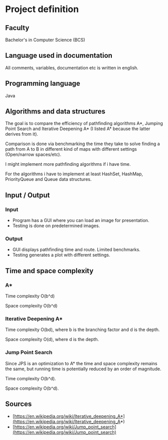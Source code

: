 # Project definition

## Faculty

Bachelor's in Computer Science (BCS)

## Language used in documentation

All comments, variables, documentation etc is written in english.

## Programming language

Java

## Algorithms and data structures

The goal is to compare the efficiency of pathfinding algorithms A\*, Jumping Point Search and Iterative Deepening A\* (I listed A\* because the latter derives from it).

Comparison is done via benchmarking the time they take to solve finding a path from A to B in different kind of maps with different settings (Open/narrow spaces/etc).

I might implement more pathfinding algorithms if i have time.

For the algorithms i have to implement at least HashSet, HashMap, PriorityQueue and Queue data structures.

## Input / Output

### Input

- Program has a GUI where you can load an image for presentation.
- Testing is done on predetermined images.

### Output

- GUI displays pathfinding time and route. Limited benchmarks.
- Testing generates a plot with different settings.

## Time and space complexity

### A\*

Time complexity O(b^d)

Space complexity O(b^d)

### Iterative Deepening A\*

Time complexity O(bd), where b is the branching factor and d is the depth.

Space complexity O(d), where d is the depth.

### Jump Point Search

Since JPS is an optimization to A\* the time and space complexity remains the same, but running time is potentially reduced by an order of magnitude.

Time complexity O(b^d).

Space complexity O(b^d).

## Sources

- [https://en.wikipedia.org/wiki/Iterative_deepening_A*](https://en.wikipedia.org/wiki/Iterative_deepening_A*)
- [https://en.wikipedia.org/wiki/Jump_point_search](https://en.wikipedia.org/wiki/Jump_point_search)
